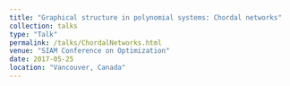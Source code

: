 ```yaml
---
title: "Graphical structure in polynomial systems: Chordal networks"
collection: talks
type: "Talk"
permalink: /talks/ChordalNetworks.html
venue: "SIAM Conference on Optimization"
date: 2017-05-25
location: "Vancouver, Canada"
---
```


